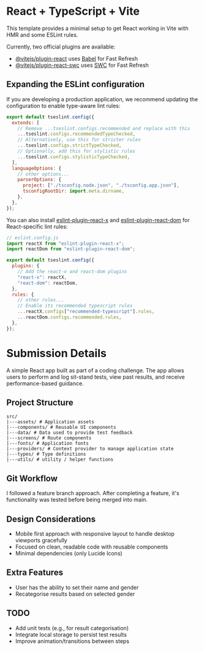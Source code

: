 # React + TypeScript + Vite

This template provides a minimal setup to get React working in Vite with HMR and some ESLint rules.

Currently, two official plugins are available:

- [@vitejs/plugin-react](https://github.com/vitejs/vite-plugin-react/blob/main/packages/plugin-react) uses [Babel](https://babeljs.io/) for Fast Refresh
- [@vitejs/plugin-react-swc](https://github.com/vitejs/vite-plugin-react/blob/main/packages/plugin-react-swc) uses [SWC](https://swc.rs/) for Fast Refresh

## Expanding the ESLint configuration

If you are developing a production application, we recommend updating the configuration to enable type-aware lint rules:

```js
export default tseslint.config({
  extends: [
    // Remove ...tseslint.configs.recommended and replace with this
    ...tseslint.configs.recommendedTypeChecked,
    // Alternatively, use this for stricter rules
    ...tseslint.configs.strictTypeChecked,
    // Optionally, add this for stylistic rules
    ...tseslint.configs.stylisticTypeChecked,
  ],
  languageOptions: {
    // other options...
    parserOptions: {
      project: ["./tsconfig.node.json", "./tsconfig.app.json"],
      tsconfigRootDir: import.meta.dirname,
    },
  },
});
```

You can also install [eslint-plugin-react-x](https://github.com/Rel1cx/eslint-react/tree/main/packages/plugins/eslint-plugin-react-x) and [eslint-plugin-react-dom](https://github.com/Rel1cx/eslint-react/tree/main/packages/plugins/eslint-plugin-react-dom) for React-specific lint rules:

```js
// eslint.config.js
import reactX from "eslint-plugin-react-x";
import reactDom from "eslint-plugin-react-dom";

export default tseslint.config({
  plugins: {
    // Add the react-x and react-dom plugins
    "react-x": reactX,
    "react-dom": reactDom,
  },
  rules: {
    // other rules...
    // Enable its recommended typescript rules
    ...reactX.configs["recommended-typescript"].rules,
    ...reactDom.configs.recommended.rules,
  },
});
```

# Submission Details

A simple React app built as part of a coding challenge. The app allows users to perform and log sit-stand tests, view past results, and receive performance-based guidance.

## Project Structure

```
src/
|---assets/ # Application assets
|---components/ # Reusable UI components
|---data/ # Data used to provide test feedback
|---screens/ # Route components
|---fonts/ # Application fonts
|---providers/ # Context provider to manage application state
|---types/ # Type definitions
|---utils/ # utility / helper functions
```

## Git Workflow

I followed a feature branch approach. After completing a feature, it's functionality was tested before being merged into main.

## Design Considerations

- Mobile first approach with responsive layout to handle desktop viewports gracefully
- Focused on clean, readable code with reusable components
- Minimal dependencies (only Lucide Icons)

## Extra Features

- User has the ability to set their name and gender
- Recategorise results based on selected gender

## TODO

- Add unit tests (e.g., for result categorisation)
- Integrate local storage to persist test results
- Improve animation/transitions between steps
